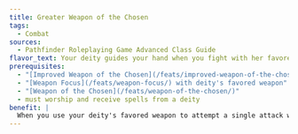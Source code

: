 ```yaml
---
title: Greater Weapon of the Chosen
tags:
  - Combat
sources:
  - Pathfinder Roleplaying Game Advanced Class Guide
flavor_text: Your deity guides your hand when you fight with her favored weapon.
prerequisites:
  - "[Improved Weapon of the Chosen](/feats/improved-weapon-of-the-chosen/)"
  - "[Weapon Focus](/feats/weapon-focus/) with deity's favored weapon"
  - "[Weapon of the Chosen](/feats/weapon-of-the-chosen/)"
  - must worship and receive spells from a deity
benefit: |
  When you use your deity's favored weapon to attempt a single attack with the attack action, you roll two dice for your attack roll and take the higher result. You do not need to use your [Weapon of the Chosen](/feats/weapon-of-the-chosen/) feat to gain this feat's benefit. As usual, the reroll does not apply to any confirmation rolls.
---
```


